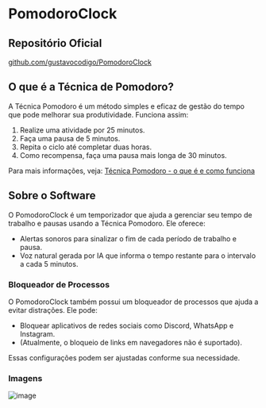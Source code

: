 # PomodoroClock

## Repositório Oficial
[github.com/gustavocodigo/PomodoroClock](https://github.com/gustavocodigo/PomodoroClock)

## O que é a Técnica de Pomodoro?
A Técnica Pomodoro é um método simples e eficaz de gestão do tempo que pode melhorar sua produtividade. Funciona assim:

1. Realize uma atividade por 25 minutos.
2. Faça uma pausa de 5 minutos.
3. Repita o ciclo até completar duas horas.
4. Como recompensa, faça uma pausa mais longa de 30 minutos.

Para mais informações, veja: [Técnica Pomodoro - o que é e como funciona](https://brasilescola.uol.com.br/dicas-de-estudo/tecnica-pomodoro-que-e-e-como-funciona.html)

## Sobre o Software
O PomodoroClock é um temporizador que ajuda a gerenciar seu tempo de trabalho e pausas usando a Técnica Pomodoro. Ele oferece:

- Alertas sonoros para sinalizar o fim de cada período de trabalho e pausa.
- Voz natural gerada por IA que informa o tempo restante para o intervalo a cada 5 minutos.

### Bloqueador de Processos
O PomodoroClock também possui um bloqueador de processos que ajuda a evitar distrações. Ele pode:

- Bloquear aplicativos de redes sociais como Discord, WhatsApp e Instagram.
- (Atualmente, o bloqueio de links em navegadores não é suportado).

Essas configurações podem ser ajustadas conforme sua necessidade.

### Imagens
![image](https://github.com/gustavocodigo/PomodoroClock/assets/108258194/ddc4eab4-39fb-4637-9c40-f897da562581)





